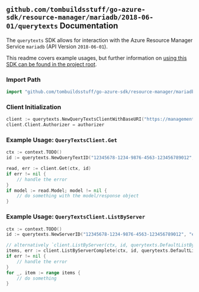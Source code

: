
## `github.com/tombuildsstuff/go-azure-sdk/resource-manager/mariadb/2018-06-01/querytexts` Documentation

The `querytexts` SDK allows for interaction with the Azure Resource Manager Service `mariadb` (API Version `2018-06-01`).

This readme covers example usages, but further information on [using this SDK can be found in the project root](https://github.com/tombuildsstuff/go-azure-sdk/tree/main/docs).

### Import Path

```go
import "github.com/tombuildsstuff/go-azure-sdk/resource-manager/mariadb/2018-06-01/querytexts"
```


### Client Initialization

```go
client := querytexts.NewQueryTextsClientWithBaseURI("https://management.azure.com")
client.Client.Authorizer = authorizer
```


### Example Usage: `QueryTextsClient.Get`

```go
ctx := context.TODO()
id := querytexts.NewQueryTextID("12345678-1234-9876-4563-123456789012", "example-resource-group", "serverValue", "queryIdValue")

read, err := client.Get(ctx, id)
if err != nil {
	// handle the error
}
if model := read.Model; model != nil {
	// do something with the model/response object
}
```


### Example Usage: `QueryTextsClient.ListByServer`

```go
ctx := context.TODO()
id := querytexts.NewServerID("12345678-1234-9876-4563-123456789012", "example-resource-group", "serverValue")

// alternatively `client.ListByServer(ctx, id, querytexts.DefaultListByServerOperationOptions())` can be used to do batched pagination
items, err := client.ListByServerComplete(ctx, id, querytexts.DefaultListByServerOperationOptions())
if err != nil {
	// handle the error
}
for _, item := range items {
	// do something
}
```
